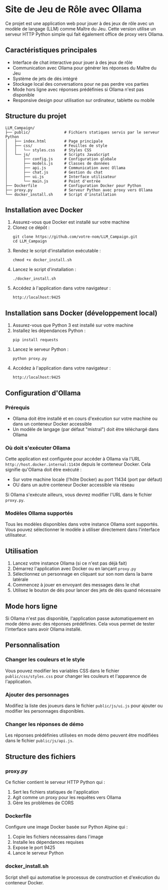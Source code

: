 # Site de Jeu de Rôle avec Ollama

Ce projet est une application web pour jouer à des jeux de rôle avec un modèle de langage (LLM) comme Maître du Jeu. Cette version utilise un serveur HTTP Python simple qui fait également office de proxy vers Ollama.

## Caractéristiques principales

- Interface de chat interactive pour jouer à des jeux de rôle
- Communication avec Ollama pour générer les réponses du Maître du Jeu
- Système de jets de dés intégré
- Stockage local des conversations pour ne pas perdre vos parties
- Mode hors ligne avec réponses prédéfinies si Ollama n'est pas disponible
- Responsive design pour utilisation sur ordinateur, tablette ou mobile

## Structure du projet

```
LLM_Campaign/
├── public/               # Fichiers statiques servis par le serveur Python
│   ├── index.html        # Page principale
│   ├── css/              # Feuilles de style
│   │   └── styles.css    # Styles CSS
│   └── js/               # Scripts JavaScript
│       ├── config.js     # Configuration globale
│       ├── models.js     # Classes de données
│       ├── api.js        # Communication avec Ollama
│       ├── chat.js       # Gestion du chat
│       ├── ui.js         # Interface utilisateur
│       └── main.js       # Point d'entrée
├── Dockerfile            # Configuration Docker pour Python
├── proxy.py              # Serveur Python avec proxy vers Ollama
└── docker_install.sh     # Script d'installation
```

## Installation avec Docker

1. Assurez-vous que Docker est installé sur votre machine
2. Clonez ce dépôt :
   ```
   git clone https://github.com/votre-nom/LLM_Campaign.git
   cd LLM_Campaign
   ```
3. Rendez le script d'installation exécutable :
   ```
   chmod +x docker_install.sh
   ```
4. Lancez le script d'installation :
   ```
   ./docker_install.sh
   ```
5. Accédez à l'application dans votre navigateur :
   ```
   http://localhost:9425
   ```

## Installation sans Docker (développement local)

1. Assurez-vous que Python 3 est installé sur votre machine
2. Installez les dépendances Python :
   ```
   pip install requests
   ```
3. Lancez le serveur Python :
   ```
   python proxy.py
   ```
4. Accédez à l'application dans votre navigateur :
   ```
   http://localhost:9425
   ```

## Configuration d'Ollama

### Prérequis
- Ollama doit être installé et en cours d'exécution sur votre machine ou dans un conteneur Docker accessible
- Un modèle de langage (par défaut "mistral") doit être téléchargé dans Ollama

### Où doit s'exécuter Ollama
Cette application est configurée pour accéder à Ollama via l'URL `http://host.docker.internal:11434` depuis le conteneur Docker. Cela signifie qu'Ollama doit être exécuté :
- Sur votre machine locale (l'hôte Docker) au port 11434 (port par défaut)
- OU dans un autre conteneur Docker accessible via réseau

Si Ollama s'exécute ailleurs, vous devrez modifier l'URL dans le fichier `proxy.py`.

### Modèles Ollama supportés
Tous les modèles disponibles dans votre instance Ollama sont supportés. Vous pouvez sélectionner le modèle à utiliser directement dans l'interface utilisateur.

## Utilisation

1. Lancez votre instance Ollama (si ce n'est pas déjà fait)
2. Démarrez l'application avec Docker ou en lançant `proxy.py`
3. Sélectionnez un personnage en cliquant sur son nom dans la barre latérale
4. Commencez à jouer en envoyant des messages dans le chat
5. Utilisez le bouton de dés pour lancer des jets de dés quand nécessaire

## Mode hors ligne

Si Ollama n'est pas disponible, l'application passe automatiquement en mode démo avec des réponses prédéfinies. Cela vous permet de tester l'interface sans avoir Ollama installé.

## Personnalisation

### Changer les couleurs et le style
Vous pouvez modifier les variables CSS dans le fichier `public/css/styles.css` pour changer les couleurs et l'apparence de l'application.

### Ajouter des personnages
Modifiez la liste des joueurs dans le fichier `public/js/ui.js` pour ajouter ou modifier les personnages disponibles.

### Changer les réponses de démo
Les réponses prédéfinies utilisées en mode démo peuvent être modifiées dans le fichier `public/js/api.js`.

## Structure des fichiers

### proxy.py
Ce fichier contient le serveur HTTP Python qui :
1. Sert les fichiers statiques de l'application
2. Agit comme un proxy pour les requêtes vers Ollama
3. Gère les problèmes de CORS

### Dockerfile
Configure une image Docker basée sur Python Alpine qui :
1. Copie les fichiers nécessaires dans l'image
2. Installe les dépendances requises
3. Expose le port 9425
4. Lance le serveur Python

### docker_install.sh
Script shell qui automatise le processus de construction et d'exécution du conteneur Docker.